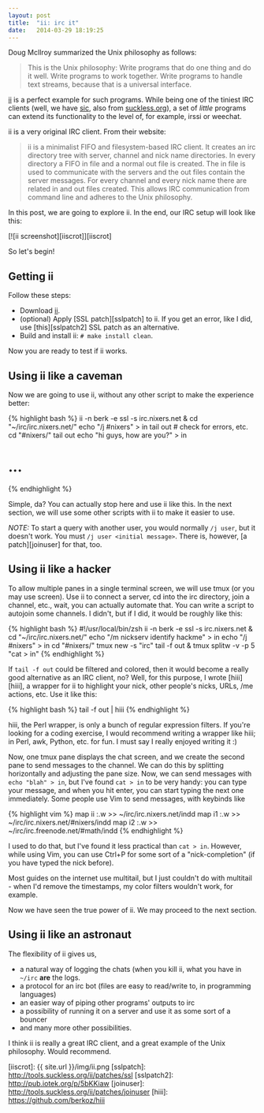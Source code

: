 ```yaml
---
layout: post
title:  "ii: irc it"
date:   2014-03-29 18:19:25
---
```


Doug McIlroy summarized the Unix philosophy as follows:

> This is the Unix philosophy: Write programs that do one thing and do it well. Write programs to work together. Write programs to handle text streams, because that is a universal interface.

[ii][ii] is a perfect example for such programs. While being one of the tiniest IRC clients (well, we have [sic][sic], also from [suckless.org][suckless]), a set of _little_ programs can extend its functionality to the level of, for example, irssi or weechat.

ii is a very original IRC client. From their website:

> ii is a minimalist FIFO and filesystem-based IRC client. It creates an irc directory tree with server, channel and nick name directories. In every directory a FIFO in file and a normal out file is created. The in file is used to communicate with the servers and the out files contain the server messages. For every channel and every nick name there are related in and out files created. This allows IRC communication from command line and adheres to the Unix philosophy.

In this post, we are going to explore ii. In the end, our IRC setup will look like this:

[![ii screenshot][iiscrot]][iiscrot]

So let's begin!

## Getting ii

Follow these steps:

* Download [ii][ii].
* (optional) Apply [SSL patch][sslpatch] to ii. If you get an error, like I did, use [this][sslpatch2] SSL patch as an alternative.
* Build and install ii: `# make install clean`.

Now you are ready to test if ii works.

## Using ii like a caveman

Now we are going to use ii, without any other script to make the experience better:

{% highlight bash %}
ii -n berk -e ssl -s irc.nixers.net &
cd "~/irc/irc.nixers.net/"
echo "/j #nixers" > in
tail out # check for errors, etc.
cd "#nixers/"
tail out
echo "hi guys, how are you?" > in
# ...
{% endhighlight %}

Simple, da? You can actually stop here and use ii like this. In the next section, we will use some other scripts with ii to make it easier to use.

*NOTE:* To start a query with another user, you would normally `/j user`, but it doesn't work. You must `/j user <initial message>`. There is, however, [a patch][joinuser] for that, too.

## Using ii like a hacker

To allow multiple panes in a single terminal screen, we will use tmux (or you may use screen). Use ii to connect a server, cd into the irc directory, join a channel, etc., wait, you can actually automate that. You can write a script to autojoin some channels. I didn't, but if I did, it would be roughly like this:

{% highlight bash %}
#!/usr/local/bin/zsh
ii -n berk -e ssl -s irc.nixers.net &
cd "~/irc/irc.nixers.net/"
echo "/m nickserv identify hackme" > in
echo "/j #nixers" > in
cd "#nixers/"
tmux new -s "irc"
tail -f out &
tmux splitw -v -p 5 "cat > in"
{% endhighlight %}

If `tail -f out` could be filtered and colored, then it would become a really good alternative as an IRC client, no? Well, for this purpose, I wrote [hiii][hiii], a wrapper for ii to highlight your nick, other people's nicks, URLs, /me actions, etc. Use it like this:

{% highlight bash %}
tail -f out | hiii
{% endhighlight %}

hiii, the Perl wrapper, is only a bunch of regular expression filters. If you're looking for a coding exercise, I would recommend writing a wrapper like hiii; in Perl, awk, Python, etc. for fun. I must say I really enjoyed writing it :)

Now, one tmux pane displays the chat screen, and we create the second pane to send messages to the channel. We can do this by splitting horizontally and adjusting the pane size. Now, we can send messages with `echo "blah" > in`, but I've found `cat > in` to be very handy: you can type your message, and when you hit enter, you can start typing the next one immediately. Some people use Vim to send messages, with keybinds like

{% highlight vim %}
map <leader>ii :.w >> ~/irc/irc.nixers.net/in<CR>dd
map <leader>i1 :.w >> ~/irc/irc.nixers.net/\#nixers/in<CR>dd
map <leader>i2 :.w >> ~/irc/irc.freenode.net/\#math/in<CR>dd
{% endhighlight %}

I used to do that, but I've found it less practical than `cat > in`. However, while using Vim, you can use Ctrl+P for some sort of a "nick-completion" (if you have typed the nick before).

Most guides on the internet use multitail, but I just couldn't do with multitail - when I'd remove the timestamps, my color filters wouldn't work, for example.

Now we have seen the true power of ii. We may proceed to the next section.

## Using ii like an astronaut

The flexibility of ii gives us,

* a natural way of logging the chats (when you kill ii, what you have in `~/irc` __are__ the logs.
* a protocol for an irc bot (files are easy to read/write to, in programming languages)
* an easier way of piping other programs' outputs to irc
* a possibility of running it on a server and use it as some sort of a bouncer
* and many more other possibilities.

I think ii is really a great IRC client, and a great example of the Unix philosophy. Would recommend.

[ii]: http://tools.suckless.org/ii/
[sic]: http://tools.suckless.org/sic/
[suckless]: http://suckless.org/
[iiscrot]: {{ site.url }}/img/ii.png
[sslpatch]: http://tools.suckless.org/ii/patches/ssl
[sslpatch2]: http://pub.iotek.org/p/5bKKiaw
[joinuser]: http://tools.suckless.org/ii/patches/joinuser
[hiii]: https://github.com/berkoz/hiii
